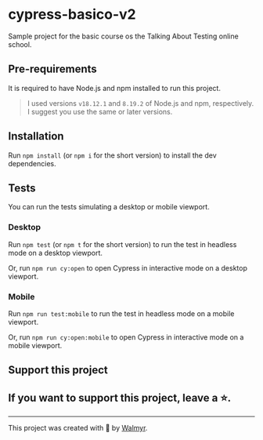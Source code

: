 # cypress-basico-v2

Sample project for the basic course os the Talking About Testing online school.

## Pre-requirements

It is required to have Node.js and npm installed to run this project.

> I used versions `v18.12.1` and `8.19.2` of Node.js and npm, respectively. I suggest you use the same or later versions.

## Installation

Run `npm install` (or `npm i` for the short version) to install the dev dependencies.

## Tests

You can run the tests simulating a desktop or mobile viewport.

### Desktop

Run `npm test` (or `npm t` for the short version) to run the test in headless mode on a desktop viewport.

Or, run `npm run cy:open` to open Cypress in interactive mode on a desktop viewport.

### Mobile

Run `npm run test:mobile` to run the test in headless mode on a mobile viewport.

Or, run `npm run cy:open:mobile` to open Cypress in interactive mode on a mobile viewport.

## Support this project

If you want to support this project, leave a ⭐.
-
___

This project was created with 💚 by [Walmyr](https://walmyr.dev).
